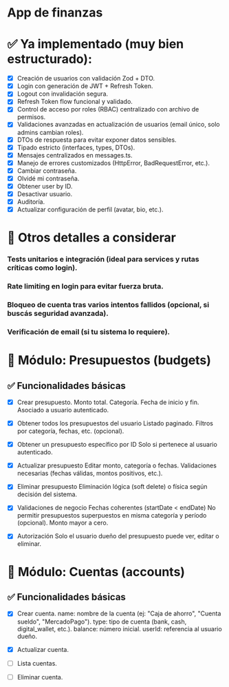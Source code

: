 # App de finanzas

# ✅ Ya implementado (muy bien estructurado):

- [x] Creación de usuarios con validación Zod + DTO.
- [x] Login con generación de JWT + Refresh Token.
- [x] Logout con invalidación segura.
- [x] Refresh Token flow funcional y validado.
- [x] Control de acceso por roles (RBAC) centralizado con archivo de permisos.
- [x] Validaciones avanzadas en actualización de usuarios (email único, solo admins cambian roles).
- [x] DTOs de respuesta para evitar exponer datos sensibles.
- [x] Tipado estricto (interfaces, types, DTOs).
- [x] Mensajes centralizados en messages.ts.
- [x] Manejo de errores customizados (HttpError, BadRequestError, etc.).
- [x] Cambiar contraseña.
- [x] Olvidé mi contraseña.
- [x] Obtener user by ID.
- [x] Desactivar usuario.
- [x] Auditoría.
- [x] Actualizar configuración de perfil (avatar, bio, etc.).

# 🧪 Otros detalles a considerar

### Tests unitarios e integración (ideal para services y rutas críticas como login).

### Rate limiting en login para evitar fuerza bruta.

### Bloqueo de cuenta tras varios intentos fallidos (opcional, si buscás seguridad avanzada).

### Verificación de email (si tu sistema lo requiere).

# 🧾 Módulo: Presupuestos (budgets)

## ✅ Funcionalidades básicas

- [x] Crear presupuesto.
      Monto total.
      Categoría.
      Fecha de inicio y fin.
      Asociado a usuario autenticado.

- [x] Obtener todos los presupuestos del usuario
      Listado paginado.
      Filtros por categoría, fechas, etc. (opcional).

- [x] Obtener un presupuesto específico por ID
      Solo si pertenece al usuario autenticado.

- [x] Actualizar presupuesto
      Editar monto, categoría o fechas.
      Validaciones necesarias (fechas válidas, montos positivos, etc.).

- [x] Eliminar presupuesto
      Eliminación lógica (soft delete) o física según decisión del sistema.

- [x] Validaciones de negocio
      Fechas coherentes (startDate < endDate)
      No permitir presupuestos superpuestos en misma categoría y período (opcional).
      Monto mayor a cero.

- [x] Autorización
      Solo el usuario dueño del presupuesto puede ver, editar o eliminar.

# 🧾 Módulo: Cuentas (accounts)

## ✅ Funcionalidades básicas

- [x] Crear cuenta.
      name: nombre de la cuenta (ej: "Caja de ahorro", "Cuenta sueldo", "MercadoPago").
      type: tipo de cuenta (bank, cash, digital_wallet, etc.).
      balance: número inicial.
      userId: referencia al usuario dueño.

- [x] Actualizar cuenta.
- [ ] Lista cuentas.
- [ ] Eliminar cuenta.
